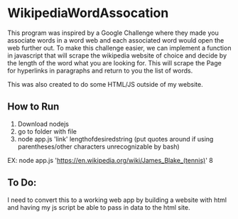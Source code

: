 # WikipediaWordAssocation
This program was inspired by a Google Challenge where they made you associate words in a word web and each associated word would open the web further out. To make this challenge easier, we can implement a function in javascript that will scrape the wikipedia website of choice and decide by the length of the word what you are looking for. This will scrape the Page for hyperlinks in paragraphs and return to you the list of words.


This was also created to do some HTML/JS outside of my website.

## How to Run
1. Download nodejs
2. go to folder with file
3. node app.js 'link' lengthofdesiredstring (put quotes around if using parentheses/other characters unrecognizable by bash) 

EX: node app.js 'https://en.wikipedia.org/wiki/James_Blake_(tennis)' 8

## To Do:
I need to convert this to a working web app by building a website with html and having my js script be able to pass in data to the html site. 
